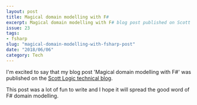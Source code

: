 ```yaml
---
layout: post
title: Magical domain modelling with F#
excerpt: Magical domain modelling with F# blog post published on Scott Logic blog
issue: 23
tags: 
- fsharp
slug: "magical-domain-modelling-with-fsharp-post"
date: "2018/06/06"
category: Tech
---
```



I'm excited to say that my blog post 'Magical domain modelling with F#' was published on the [Scott Logic technical blog](https://blog.scottlogic.com/2018/06/01/magical-domain-modelling-with-fsharp.html).

This post was a lot of fun to write and I hope it will spread the good word of F# domain modelling.